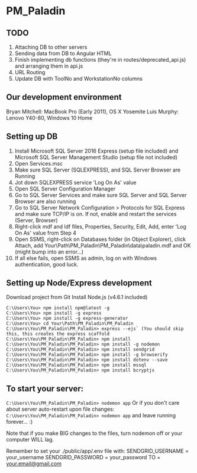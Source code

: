 # PM_Paladin

## TODO
1. Attaching DB to other servers
2. Sending data from DB to Angular HTML
3. Finish implementing db functions (they're in routes/deprecated_api.js) and arranging them in api.js
4. URL Routing
5. Update DB with ToolNo and WorkstationNo columns

## Our development environment
Bryan Mitchell: MacBook Pro (Early 2011), OS X Yosemite
Luis Murphy: Lenovo Y40-80, Windows 10 Home

## Setting up DB
1. Install Microsoft SQL Server 2016 Express (setup file included) and Microsoft SQL Server Management Studio (setup file not included)
2. Open Services.msc
3. Make sure SQL Server (SQLEXPRESS), and SQL Server Browser are Running
4. Jot down SQLEXPRESS service 'Log On As' value
4. Open SQL Server Configuration Manager 
5. Go to SQL Server Services and make sure SQL Server and SQL Server Browser are also running
6. Go to SQL Server Network Configuration > Protocols for SQL Express and make sure TCP/IP is on. If not, enable and restart the services (Server, Browser)
7. Right-click mdf and ldf files, Properties, Security, Edit, Add, enter 'Log On As' value from Step 4
8. Open SSMS, right-click on Databases folder (in Object Explorer), click Attach, add Your\Path\PM_Paladin\PM_Paladin\data\paladin.mdf and OK (might bump into an error...)
9. If all else fails, open SSMS as admin, log on with Windows authentication, good luck.

## Setting up Node/Express development
Download project from Git
Install Node.js (v4.6.1 included)
```
C:\Users\You> npm install npm@latest -g
C:\Users\You> npm install -g express
C:\Users\You> npm install -g express-generator
C:\Users\You> cd Your\Path\PM_Paladin\PM_Paladin
C:\Users\You\PM_Paladin\PM_Paladin> express --ejs` (You should skip this, this creates the express scaffold
C:\Users\You\PM_Paladin\PM_Paladin> npm install
C:\Users\You\PM_Paladin\PM_Paladin> npm install -g nodemon
C:\Users\You\PM_Paladin\PM_Paladin> npm install sendgrid
C:\Users\You\PM_Paladin\PM_Paladin> npm install -g browserify
C:\Users\You\PM_Paladin\PM_Paladin> npm install dotenv --save
C:\Users\You\PM_Paladin\PM_Paladin> npm install mssql
C:\Users\You\PM_Paladin\PM_Paladin> npm install bcryptjs
```

## To start your server:
`C:\Users\You\PM_Paladin\PM_Paladin> nodemon app`
Or if you don't care about server auto-restart upon file changes:
`C:\Users\You\PM_Paladin\PM_Paladin> nodemon app`
and leave running forever... :)

Note that if you make BIG changes to the files, turn nodemon off or your computer WILL lag.

Remember to set your ./public/app/.env file with:
SENDGRID_USERNAME = your_username
SENDGRID_PASSWORD = your_password
TO = your.email@gmail.com